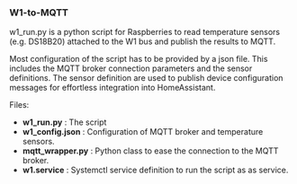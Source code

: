 ### W1-to-MQTT

w1_run.py is a python script for Raspberries to read temperature sensors (e.g. DS18B20) attached to the W1 bus and publish the results to MQTT.

Most configuration of the script has to be provided by a json file. This includes the MQTT broker connection parameters and the sensor definitions. The sensor definition are used to publish device configuration messages for effortless integration into HomeAssistant.

Files:
- **w1_run.py** : The script
- **w1_config.json** : Configuration of MQTT broker and temperature sensors.
- **mqtt_wrapper.py** : Python class to ease the connection to the MQTT broker.
- **w1.service** : Systemctl service definition to run the script as as service.
